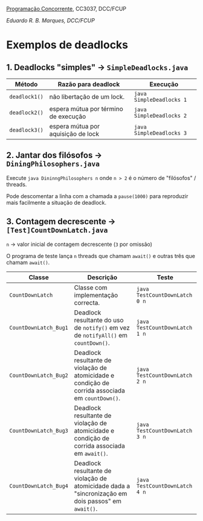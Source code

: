 [Programação Concorrente](https://www.dcc.fc.up.pt/~edrdo/aulas/pc), CC3037, DCC/FCUP

_Eduardo R. B. Marques, DCC/FCUP_


# Exemplos de deadlocks

## 1. Deadlocks "simples" &rarr; `SimpleDeadlocks.java`


Método |Razão para deadlock|Execução|
-------|---------|--------|
`deadlock1()`|não libertação de um lock.|`java SimpleDeadlocks 1`|
`deadlock2()`|espera mútua por término de execução|`java SimpleDeadlocks 2`|
`deadlock3()`|espera mútua por aquisição de lock|`java SimpleDeadlocks 3`|

## 2. Jantar dos filósofos &rarr; `DiningPhilosophers.java`

Execute `java DininngPhilosophers n` onde `n > 2` é o número de "filósofos" / threads.

Pode descomentar a linha com a chamada a `pause(1000)` para reproduzir mais facilmente a situação de deadlock.

## 3. Contagem decrescente &rarr; `[Test]CountDownLatch.java`

`n` &rarr; valor inicial de contagem decrescente (`3` por omissão)

O programa de teste lança `n` threads que chamam `await()` e outras três que chamam `await()`. 

Classe |Descrição|Teste|
-------|---------|--------|
`CountDownLatch`|Classe com implementação correcta.|`java TestCountDownLatch 0 n`|
`CountDownLatch_Bug1`|Deadlock resultante do uso de `notify()` em vez de `notifyAll()` em `countDown()`.|`java TestCountDownLatch 1 n`|
`CountDownLatch_Bug2`|Deadlock resultante de violação de atomicidade e condição de corrida associada em `countDown()`.|`java TestCountDownLatch 2 n`|
`CountDownLatch_Bug3`|Deadlock resultante de violação de atomicidade e condição de corrida associada em `await()`.|`java TestCountDownLatch 3 n`|
`CountDownLatch_Bug4`|Deadlock resultante de violação de atomicidade dada a "sincronização em dois passos" em `await()`.|`java TestCountDownLatch 4 n`|
